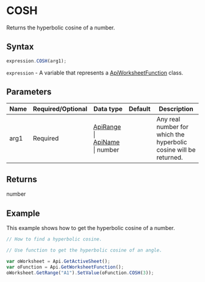 # COSH

Returns the hyperbolic cosine of a number.

## Syntax

```javascript
expression.COSH(arg1);
```

`expression` - A variable that represents a [ApiWorksheetFunction](../ApiWorksheetFunction.md) class.

## Parameters

| **Name** | **Required/Optional** | **Data type** | **Default** | **Description** |
| ------------- | ------------- | ------------- | ------------- | ------------- |
| arg1 | Required | [ApiRange](../../ApiRange/ApiRange.md) \| [ApiName](../../ApiName/ApiName.md) \| number |  | Any real number for which the hyperbolic cosine will be returned. |

## Returns

number

## Example

This example shows how to get the hyperbolic cosine of a number.

```javascript editor-xlsx
// How to find a hyperbolic cosine.

// Use function to get the hyperbolic cosine of an angle.

var oWorksheet = Api.GetActiveSheet();
var oFunction = Api.GetWorksheetFunction();
oWorksheet.GetRange("A1").SetValue(oFunction.COSH(3));
```
